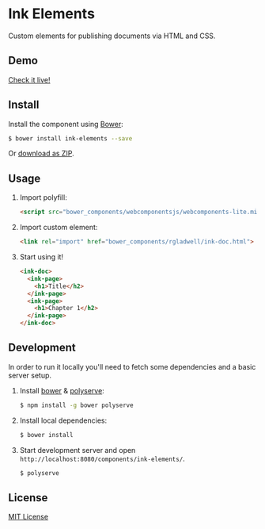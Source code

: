 # Ink Elements

Custom elements for publishing documents via HTML and CSS.

## Demo

[Check it live!](http://rgladwell.github.io/ink-elements)

## Install

Install the component using [Bower](http://bower.io/):

```sh
$ bower install ink-elements --save
```

Or [download as ZIP](https://github.com/rgladwell/ink-elements/archive/master.zip).

## Usage

1. Import polyfill:

    ```html
    <script src="bower_components/webcomponentsjs/webcomponents-lite.min.js"></script>
    ```

2. Import custom element:

    ```html
    <link rel="import" href="bower_components/rgladwell/ink-doc.html">
    ```

3. Start using it!

    ```html
    <ink-doc>
      <ink-page>
        <h1>Title</h2>
      </ink-page>
      <ink-page>
        <h1>Chapter 1</h2>
      </ink-page>
    </ink-doc>
    ```

## Development

In order to run it locally you'll need to fetch some dependencies and a basic server setup.

1. Install [bower](http://bower.io/) & [polyserve](https://npmjs.com/polyserve):

    ```sh
    $ npm install -g bower polyserve
    ```

2. Install local dependencies:

    ```sh
    $ bower install
    ```

3. Start development server and open `http://localhost:8080/components/ink-elements/`.

    ```sh
    $ polyserve
    ```

## License

[MIT License](http://opensource.org/licenses/MIT)
